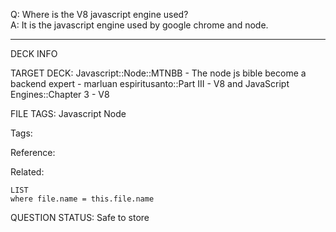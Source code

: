 Q: Where is the V8 javascript engine used?  
A: It is the javascript engine used by google chrome and node.
<!--ID: 1690389246973-->

---

DECK INFO

TARGET DECK: Javascript::Node::MTNBB - The node js bible become a backend expert - marluan espiritusanto::Part III - V8 and JavaScript Engines::Chapter 3 - V8

FILE TAGS: Javascript Node

Tags:

Reference:

Related:

```dataview
LIST
where file.name = this.file.name
```

QUESTION STATUS: Safe to store